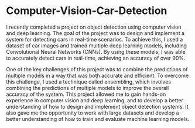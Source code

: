 # Computer-Vision-Car-Detection

I recently completed a project on object detection using computer vision and deep learning. The goal of the project was to design and implement a system for detecting cars in real-time scenarios. To achieve this, I used a dataset of car images and trained multiple deep learning models, including Convolutional Neural Networks (CNNs). By using these models, I was able to accurately detect cars in real-time, achieving an accuracy of over 90%.

One of the key challenges of this project was to combine the predictions of multiple models in a way that was both accurate and efficient. To overcome this challenge, I used a technique called ensembling, which involves combining the predictions of multiple models to improve the overall accuracy of the system.
This project allowed me to gain hands-on experience in computer vision and deep learning, and to develop a better understanding of how to design and implement object detection systems. It also gave me the opportunity to work with large datasets and develop a better understanding of how to train and evaluate machine learning models.
